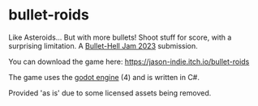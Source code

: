  # bullet-roids

Like Asteroids... But with more bullets! Shoot stuff for score, with a surprising limitation. A [Bullet-Hell Jam 2023](https://jason-indie.itch.io/bullet-roids) submission.

You can download the game here: https://jason-indie.itch.io/bullet-roids

The game uses the [godot engine](https://godotengine.org/) (4) and is written in C#. 

Provided 'as is' due to some licensed assets being removed.